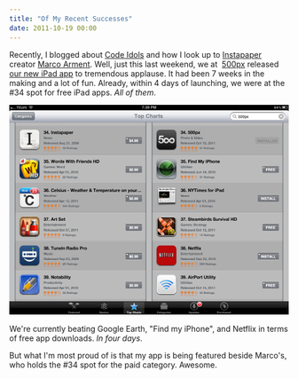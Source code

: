 ```yaml
---
title: "Of My Recent Successes"
date: 2011-10-19 00:00
---
```


Recently, I blogged about [Code Idols](http://ashfurrow.com/index.php/2011/10/code-idols/) and how I look up to [Instapaper](http://www.instapaper.com/u) creator [Marco Arment](http://www.marco.org/). Well, just this last weekend, we at&nbsp; [500px](http://500px.com/) released [our new iPad app](http://500px.com/ipad)&nbsp;to tremendous applause. It had been 7 weeks in the making and a lot of fun. Already, within 4 days of launching, we were at the #34 spot for free iPad apps. _All of them_.

 ![](/img/import/blog/2011/10/of-my-recent-successes/E56C1BEA02E2427A86DE98183F0C7F46.png)

We're currently beating Google Earth, "Find my iPhone", and Netflix in terms of free app downloads. _In four days_.

But what I'm most proud of is that my app is being featured beside Marco's, who holds the #34 spot for the paid category. Awesome.

<!-- more -->
